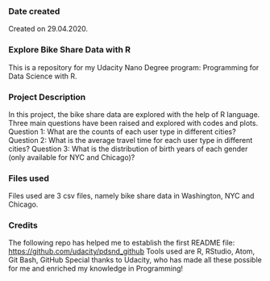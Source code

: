 ### Date created
Created on 29.04.2020.

### Explore Bike Share Data with R
This is a repository for my Udacity Nano Degree program: Programming for Data Science with R.

### Project Description
In this project, the bike share data are explored with the help of R language. Three main questions have been raised and explored with codes and plots.
Question 1: What are the counts of each user type in different cities?
Question 2: What is the average travel time for each user type in different cities?
Question 3: What is the distribution of birth years of each gender (only available for NYC and Chicago)?

### Files used
Files used are 3 csv files, namely bike share data in Washington, NYC and Chicago.

### Credits
The following repo has helped me to establish the first README file: https://github.com/udacity/pdsnd_github
Tools used are R, RStudio, Atom, Git Bash, GitHub
Special thanks to Udacity, who has made all these possible for me and enriched my knowledge in Programming!

